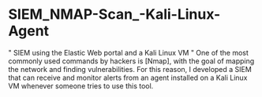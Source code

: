 # SIEM_NMAP-Scan_-Kali-Linux-Agent
" SIEM using the Elastic Web portal and a Kali Linux VM "
One of the most commonly used commands by hackers is [Nmap], with the goal of mapping the network and finding vulnerabilities. For this reason, I developed a SIEM that can receive and monitor alerts from an agent installed on a Kali Linux VM whenever someone tries to use this tool.
